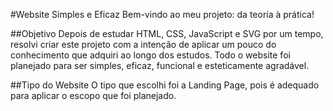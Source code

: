 #Website Simples e Eficaz
Bem-vindo ao meu projeto: da teoria à prática!

##Objetivo
Depois de estudar HTML, CSS, JavaScript e SVG por um tempo, resolvi criar este projeto com a intenção de aplicar um pouco do conhecimento que adquiri ao longo dos estudos.
Todo o website foi planejado para ser simples, eficaz, funcional e esteticamente agradável.

##Tipo do Website
O tipo que escolhi foi a Landing Page, pois é adequado para aplicar o escopo que foi planejado.